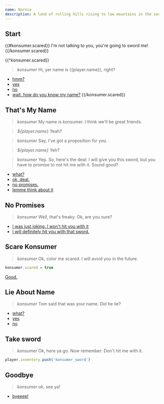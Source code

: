 ```yaml
---
name: Narnia
description: A land of rolling hills rising to low mountains in the south. It is predominantly forested except for marshlands in the north. The country is bordered on the east by the Eastern Ocean, on the west by a great mountain range, on the north by the River Shribble, and on the south by Archenland.
---
```


## Start

{{#konsumer.scared}}
I'm not talking to you, you're going to sword me!
{{/konsumer.scared}}

{{^konsumer.scared}}
> *konsumer* Hi, yer name is {{player.name}}, right?

- [hmm?](#start)
- [yes](#thats_my_name)
- [no](#lie_about_name)
- [wait, how do you know my name?](#lie_about_name)
{{/konsumer.scared}}


## That's My Name

> *konsumer* My name is konsumer. I think we'll be great friends.

> *${player.name}* Yeah?

> *konsumer* Say, I've got a proposition for you.

> *${player.name}* Yeh?

> *konsumer* Yep. So, here's the deal: I will give you this sword, but you have to promise to not hit me with it. Sound good?

- [what?](#thats_my_name)
- [ok, deal.](#take_sword)
- [no promises.](#no_promises)
- [lemme think about it](#goodbye)


## No Promises

> *konsumer* Well, that's freaky. Ok, are you sure?


- [I was just joking. I won't hit you with it](#take_sword)
- [I will definitely hit you with that sword.](#scare_konsumer)


## Scare Konsumer

> *konsumer* Ok, color me scared. I will avoid you in the future.

```js
konsumer.scared = true
```

[Good.](END)


## Lie About Name

> *konsumer* Tom said that was your name. Did he lie?

- [what?](#lie_about_name)
- [yes](#goodbye)
- [no](#thats_my_name)


## Take sword

> *konsumer* Ok, here ya go. Now remember: Don't hit me with it.

```js
player.inventory.push('konsumer_sword')
```


## Goodbye

> *konsumer* ok, see ya!

- [byeeee!](END)